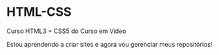 # HTML-CSS
 Curso HTML3 + CSS5 do Curso em Vídeo

Estou aprendendo a criar sites e agora vou gerenciar meus repositórios!